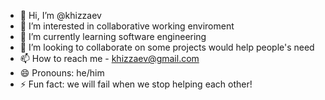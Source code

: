 - 👋 Hi, I’m @khizzaev
- 👀 I’m interested in collaborative working enviroment
- 🌱 I’m currently learning software engineering
- 💞️ I’m looking to collaborate on some projects would help people's need
- 📫 How to reach me - khizzaev@gmail.com
- 😄 Pronouns: he/him
- ⚡ Fun fact: we will fail when we stop helping each other!

<!---
khizzaev/khizzaev is a ✨ special ✨ repository because its `README.md` (this file) appears on your GitHub profile.
You can click the Preview link to take a look at your changes.
--->
